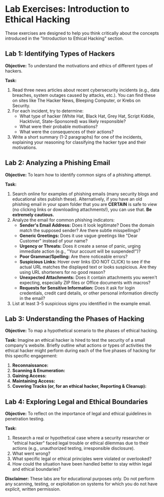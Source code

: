 # Lab Exercises: Introduction to Ethical Hacking

These exercises are designed to help you think critically about the concepts introduced in the "Introduction to Ethical Hacking" section.

## Lab 1: Identifying Types of Hackers

**Objective:** To understand the motivations and ethics of different types of hackers.

**Task:**
1.  Read three news articles about recent cybersecurity incidents (e.g., data breaches, system outages caused by attacks, etc.). You can find these on sites like The Hacker News, Bleeping Computer, or Krebs on Security.
2.  For each incident, try to determine:
    *   What type of hacker (White Hat, Black Hat, Grey Hat, Script Kiddie, Hacktivist, State-Sponsored) was likely responsible?
    *   What were their probable motivations?
    *   What were the consequences of their actions?
3.  Write a short summary (1-2 paragraphs) for one of the incidents, explaining your reasoning for classifying the hacker type and their motivations.

## Lab 2: Analyzing a Phishing Email

**Objective:** To learn how to identify common signs of a phishing attempt.

**Task:**
1.  Search online for examples of phishing emails (many security blogs and educational sites publish these). Alternatively, if you have an old phishing email in your spam folder that you are **CERTAIN** is safe to view (no clicking links or downloading attachments!), you can use that. **Be extremely cautious.**
2.  Analyze the email for common phishing indicators:
    *   **Sender's Email Address:** Does it look legitimate? Does the domain match the supposed sender? Are there subtle misspellings?
    *   **Generic Greetings:** Does it use vague greetings like "Dear Customer" instead of your name?
    *   **Urgency or Threats:** Does it create a sense of panic, urging immediate action (e.g., "Your account will be suspended!")?
    *   **Poor Grammar/Spelling:** Are there noticeable errors?
    *   **Suspicious Links:** Hover over links (DO NOT CLICK) to see if the actual URL matches the displayed text or looks suspicious. Are they using URL shorteners for no good reason?
    *   **Unexpected Attachments:** Does it contain attachments you weren't expecting, especially ZIP files or Office documents with macros?
    *   **Requests for Sensitive Information:** Does it ask for login credentials, credit card details, or other personal information directly in the email?
3.  List at least 3-5 suspicious signs you identified in the example email.

## Lab 3: Understanding the Phases of Hacking

**Objective:** To map a hypothetical scenario to the phases of ethical hacking.

**Task:**
Imagine an ethical hacker is hired to test the security of a small company's website. Briefly outline what actions or types of activities the ethical hacker might perform during each of the five phases of hacking for this specific engagement:
1.  **Reconnaissance:**
2.  **Scanning & Enumeration:**
3.  **Gaining Access:**
4.  **Maintaining Access:**
5.  **Covering Tracks (or, for an ethical hacker, Reporting & Cleanup):**

## Lab 4: Exploring Legal and Ethical Boundaries

**Objective:** To reflect on the importance of legal and ethical guidelines in penetration testing.

**Task:**
1.  Research a real or hypothetical case where a security researcher or "ethical hacker" faced legal trouble or ethical dilemmas due to their actions (e.g., unauthorized testing, irresponsible disclosure).
2.  What went wrong?
3.  What specific legal or ethical principles were violated or overlooked?
4.  How could the situation have been handled better to stay within legal and ethical boundaries?

**Disclaimer:** These labs are for educational purposes only. Do not perform any scanning, testing, or exploitation on systems for which you do not have explicit, written permission.
